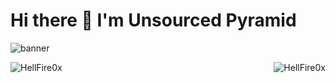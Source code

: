 # Hi there 👋 I'm Unsourced Pyramid

![banner](https://cdn.discordapp.com/attachments/659078609537073155/756309797950718053/v3rmbanner.png)


<p><img align="left" src="https://github-readme-stats.vercel.app/api/top-langs/?username=HellFire0x&layout=compact" alt="HellFire0x" /></p>
<p>&nbsp;<img align="right" src="https://github-readme-stats.vercel.app/api?username=HellFire0x&show_icons=true" alt="HellFire0x" /></p>

<!--
**HellFire0x/HellFire0x** is a ✨ _special_ ✨ repository because its `README.md` (this file) appears on your GitHub profile.
- 🔭 I’m currently Working on HellFire Exploit
- 🌱 I’m currently Learning people
- 📫 How to reach me: Come to hell
- ⚡ Fun fact: Forged in hell
-->

